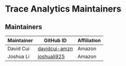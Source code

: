 # Trace Analytics Maintainers

## Maintainers
| Maintainer             | GitHub ID                                         | Affiliation |
|------------------------|---------------------------------------------------|-------------|
| David Cui              | [davidcui-amzn](https://github.com/davidcui-amzn) | Amazon      |
| Joshua Li              | [joshuali925](https://github.com/joshuali925)     | Amazon      |
